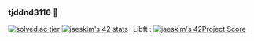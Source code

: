 ### tjddnd3116 👋

<!--
**tjddnd3116/tjddnd3116** is a ✨ _special_ ✨ repository because its `README.md` (this file) appears on your GitHub profile.

Here are some ideas to get you started:

- 🔭 I’m currently working on ...
- 🌱 I’m currently learning ...
- 👯 I’m looking to collaborate on ...
- 🤔 I’m looking for help with ...
- 💬 Ask me about ...
- 📫 How to reach me: ...
- 😄 Pronouns: ...
- ⚡ Fun fact: ...
-->
[![solved.ac tier](http://mazassumnida.wtf/api/generate_badge?boj=tjddnd3116)](https://solved.ac/tjddnd3116)
[![jaeskim's 42 stats](https://badge42.herokuapp.com/api/stats/soum)](https://github.com/JaeSeoKim/badge42)
-Libft : [![jaeskim's 42Project Score](https://badge42.herokuapp.com/api/project/soum/Libft)](https://github.com/JaeSeoKim/badge42)
